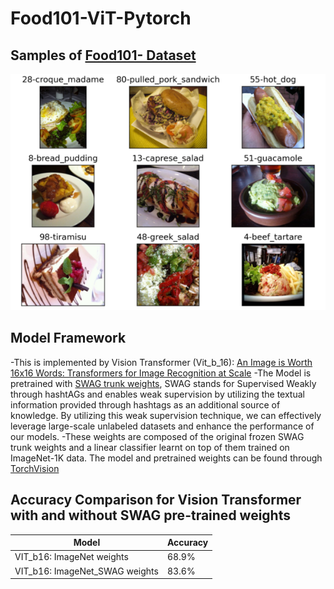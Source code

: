 # Food101-ViT-Pytorch

##  Samples of [Food101- Dataset](https://data.vision.ee.ethz.ch/cvl/datasets_extra/food-101)
![Dataset_Samples](food-101.png)

## Model Framework
-This is implemented by Vision Transformer (Vit_b_16): [An Image is Worth 16x16 Words: Transformers for Image Recognition at Scale](https://arxiv.org/abs/2010.11929)
-The Model is pretrained with [SWAG trunk weights](https://arxiv.org/abs/2201.08371), SWAG stands for Supervised Weakly through hashtAGs and enables weak supervision by utilizing the textual information provided through hashtags as an additional source of knowledge. By utilizing this weak supervision technique, we can effectively leverage large-scale unlabeled datasets and enhance the performance of our models.
-These weights are composed of the original frozen SWAG trunk weights and a linear classifier learnt on top of them trained on ImageNet-1K data.
The model and pretrained weights can be found through [TorchVision](https://pytorch.org/vision/main/models/generated/torchvision.models.vit_b_16.html#torchvision.models.ViT_B_16_Weights)


## Accuracy Comparison for Vision Transformer with and without SWAG pre-trained weights

| Model         | Accuracy      |
| ------------- | ------------- |
| VIT_b16: ImageNet weights       | 68.9%         |
| VIT_b16: ImageNet_SWAG weights  | 83.6%         |
